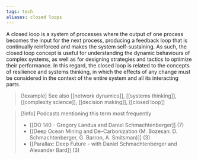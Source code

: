 ```yaml
---
tags: tech
aliases: closed loops
---
```


A closed loop is a system of processes where the output of one process becomes the input for the next process, producing a feedback loop that is continually reinforced and makes the system self-sustaining. As such, the closed loop concept is useful for understanding the dynamic behaviours of complex systems, as well as for designing strategies and tactics to optimize their performance. In this regard, the closed loop is related to the concepts of resilience and systems thinking, in which the effects of any change must be considered in the context of the entire system and all its interacting parts.

> [!example] See also
> [[network dynamics]], [[systems thinking]], [[complexity science]], [[decision making]], [[closed loop]]

> [!info] Podcasts mentioning this term most frequently
> * [[DO 140  - Gregory Landua and Daniel Schmachtenberger]] (7)
> * [[Deep Ocean Mining and De-Carbonization (M. Bozesan: D. Schmachtenberger, G. Barron, A. Smitsman)]] (3)
> * [[Parallax: Deep Future - with Daniel Schmachtenberger and Alexander Bard]] (3)